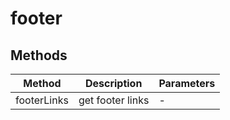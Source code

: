# footer

## Methods

<!-- @vuese:footer:methods:start -->
|Method|Description|Parameters|
|---|---|---|
|footerLinks|get footer links|-|

<!-- @vuese:footer:methods:end -->


